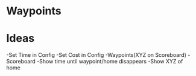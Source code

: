 Waypoints
=========


Ideas
=========
-Set Time in Config
-Set Cost in Config
-Waypoints(XYZ on Scoreboard)
-Scoreboard
  -Show time until waypoint/home disappears
  -Show XYZ of home
  
